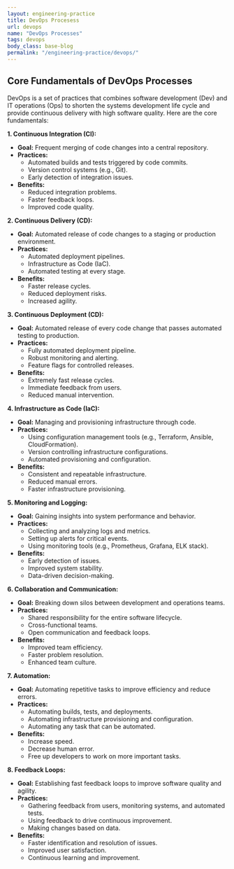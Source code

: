```yaml
---
layout: engineering-practice
title: DevOps Procesess
url: devops
name: "DevOps Processes"
tags: devops
body_class: base-blog
permalink: "/engineering-practice/devops/"
---
```

## Core Fundamentals of DevOps Processes

DevOps is a set of practices that combines software development (Dev) and IT operations (Ops) to shorten the systems development life cycle and provide continuous delivery with high software quality. Here are the core fundamentals:

**1. Continuous Integration (CI):**

* **Goal:** Frequent merging of code changes into a central repository.
* **Practices:**
    * Automated builds and tests triggered by code commits.
    * Version control systems (e.g., Git).
    * Early detection of integration issues.
* **Benefits:**
    * Reduced integration problems.
    * Faster feedback loops.
    * Improved code quality.

**2. Continuous Delivery (CD):**

* **Goal:** Automated release of code changes to a staging or production environment.
* **Practices:**
    * Automated deployment pipelines.
    * Infrastructure as Code (IaC).
    * Automated testing at every stage.
* **Benefits:**
    * Faster release cycles.
    * Reduced deployment risks.
    * Increased agility.

**3. Continuous Deployment (CD):**

* **Goal:** Automated release of every code change that passes automated testing to production.
* **Practices:**
    * Fully automated deployment pipeline.
    * Robust monitoring and alerting.
    * Feature flags for controlled releases.
* **Benefits:**
    * Extremely fast release cycles.
    * Immediate feedback from users.
    * Reduced manual intervention.

**4. Infrastructure as Code (IaC):**

* **Goal:** Managing and provisioning infrastructure through code.
* **Practices:**
    * Using configuration management tools (e.g., Terraform, Ansible, CloudFormation).
    * Version controlling infrastructure configurations.
    * Automated provisioning and configuration.
* **Benefits:**
    * Consistent and repeatable infrastructure.
    * Reduced manual errors.
    * Faster infrastructure provisioning.

**5. Monitoring and Logging:**

* **Goal:** Gaining insights into system performance and behavior.
* **Practices:**
    * Collecting and analyzing logs and metrics.
    * Setting up alerts for critical events.
    * Using monitoring tools (e.g., Prometheus, Grafana, ELK stack).
* **Benefits:**
    * Early detection of issues.
    * Improved system stability.
    * Data-driven decision-making.

**6. Collaboration and Communication:**

* **Goal:** Breaking down silos between development and operations teams.
* **Practices:**
    * Shared responsibility for the entire software lifecycle.
    * Cross-functional teams.
    * Open communication and feedback loops.
* **Benefits:**
    * Improved team efficiency.
    * Faster problem resolution.
    * Enhanced team culture.

**7. Automation:**

* **Goal:** Automating repetitive tasks to improve efficiency and reduce errors.
* **Practices:**
    * Automating builds, tests, and deployments.
    * Automating infrastructure provisioning and configuration.
    * Automating any task that can be automated.
* **Benefits:**
    * Increase speed.
    * Decrease human error.
    * Free up developers to work on more important tasks.

**8. Feedback Loops:**

* **Goal:** Establishing fast feedback loops to improve software quality and agility.
* **Practices:**
    * Gathering feedback from users, monitoring systems, and automated tests.
    * Using feedback to drive continuous improvement.
    * Making changes based on data.
* **Benefits:**
    * Faster identification and resolution of issues.
    * Improved user satisfaction.
    * Continuous learning and improvement.
